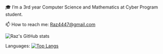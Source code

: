 🎓 I’m a 3rd year Computer Science and Mathematics at Cyber Program student.

📫 How to reach me: Raz4447@gmail.com

<!---
RazElbaz/RazElbaz is a ✨ special ✨ repository because its `README.md` (this file) appears on your GitHub profile.
You can click the Preview link to take a look at your changes.
--->
![Raz's GitHub stats](https://github-readme-stats.vercel.app/api?username=RazElbaz&show_icons=true&theme=raz)

Languages:
[![Top Langs](https://github-readme-stats.vercel.app/api/top-langs/?username=RazElbaz&layout=compact)](https://github.com/RazElbaz/github-readme-stats)
